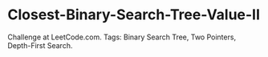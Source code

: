 # Closest-Binary-Search-Tree-Value-II
Challenge at LeetCode.com. Tags: Binary Search Tree, Two Pointers, Depth-First Search.
